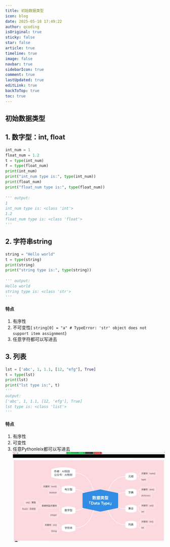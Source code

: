```yaml
---
title: 初始数据类型
icon: blog
date: 2025-05-18 17:49:22
author: qcoding
isOriginal: true
sticky: false
star: false
article: true
timeline: true
image: false
navbar: true
sidebarIcon: true
comment: true
lastUpdated: true
editLink: true
backToTop: true
toc: true
---
```


## 初始数据类型

## 1. 数字型：int, float 

```python
int_num = 1
float_num = 1.2
t = type(int_num)
f = type(float_num)
print(int_num)
print("int_num type is:", type(int_num))
print(float_num)
print("float_num type is:", type(float_num))

''' output:
1
int_num type is: <class 'int'>
1.2
float_num type is: <class 'float'>
'''
```

## 2. 字符串string

```python
string = "Hello world"
t = type(string)
print(string)
print("string type is:", type(string))

''' output:
Hello world
string type is: <class 'str'>
'''
```

#### 特点

1. 有序性
2. 不可变性( `string[0] = "a" # TypeError: 'str' object does not support item assignment`)
3. 任意字符都可以写进去

## 3. 列表

```python
lst = ['abc', 1, 1.1, [12, "efg"], True]
t = type(lst)
print(lst)
print("lst type is:", t)
'''
output:
['abc', 1, 1.1, [12, 'efg'], True]
lst type is: <class 'list'>
'''
```

#### 特点

1. 有序性
2. 可变性
3. 任意Pythonleix都可以写进去![image-20250518122027044](./introduction%20to%20data%20types.assets/image-20250518122027044.png)
